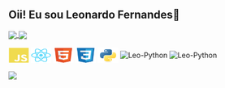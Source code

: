 ## Oii! Eu sou Leonardo Fernandes👋
<a href="https://github.com/LeonardoFernandess/github-readme-stats">
  <img height=200 align="center" src="https://github-readme-stats.vercel.app/api?username=LeonardoFernandess&theme=dracula" />
</a>
<a href="https://github.com/LeonardoFernandess/github-readme-stats">
  <img height=200 align="center" src="https://github-readme-stats.vercel.app/api/top-langs?username=LeonardoFernandess&layout=compact&langs_count=8&card_width=320&theme=dracula" />
</a>

<div style="display: inline_block"><br>
  <img align="center" alt="Leo-Js" height="30" width="40" src="https://raw.githubusercontent.com/devicons/devicon/master/icons/javascript/javascript-plain.svg">
  <img align="center" alt="Leo-Ts" height="30" width="40"  src="https://raw.githubusercontent.com/devicons/devicon/master/icons/react/react-original.svg">
  <img align="center" alt="Leo-HTML" height="30" width="40" src="https://raw.githubusercontent.com/devicons/devicon/master/icons/html5/html5-original.svg">
  <img align="center" alt="Leo-CSS" height="30" width="40" src="https://raw.githubusercontent.com/devicons/devicon/master/icons/css3/css3-original.svg">
  <img align="center" alt="Leo-Python" height="30" width="40" src="https://raw.githubusercontent.com/devicons/devicon/master/icons/python/python-original.svg">
  <img align="center" alt="Leo-Python" height="30" width="40" src="https://cdn.jsdelivr.net/gh/devicons/devicon@latest/icons/django/django-plain.svg">
<img align="center" alt="Leo-Python" height="30" width="40" src="https://cdn.jsdelivr.net/gh/devicons/devicon@latest/icons/fastapi/fastapi-original-wordmark.svg" />
  
</div>
<br>
 
<div> 
  <a href="https://www.linkedin.com/in/leonardo-fernandes-3550a3242/" target="_blank"><img src="https://img.shields.io/badge/-LinkedIn-%230077B5?style=for-the-badge&logo=linkedin&logoColor=white" target="_blank"></a> 
</div>
